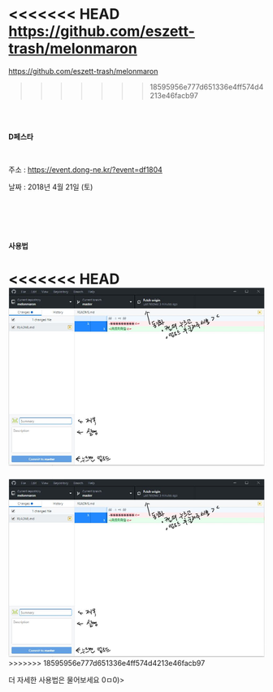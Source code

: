 <<<<<<< HEAD
﻿﻿https://github.com/eszett-trash/melonmaron
=======
﻿https://github.com/eszett-trash/melonmaron
>>>>>>> 18595956e777d651336e4ff574d4213e46facb97
 
 <br><br>

**D페스타**

<br>

주소 : <https://event.dong-ne.kr/?event=df1804><br>

날짜 : 2018년 4월 21일 (토)


<br><br><br><br>






**사용법**

<<<<<<< HEAD
<img src = "https://github.com/eszett-trash/melonmaron/blob/master/999_etc/img.JPG?raw=true">
=======
<img src = "https://github.com/eszett-trash/melonmaron/blob/master/etc/img.JPG?raw=true">
>>>>>>> 18595956e777d651336e4ff574d4213e46facb97

더 자세한 사용법은 물어보세요 0ㅁ0)>
